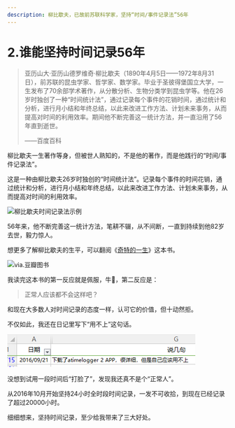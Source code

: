 ```yaml
---
description: 柳比歇夫，已故前苏联科学家，坚持“时间/事件记录法”56年
---
```


# 2.谁能坚持时间记录56年

> 亚历山大·亚历山德罗维奇·柳比歇夫（1890年4月5日——1972年8月31日），前苏联的昆虫学家、哲学家、数学家。毕业于圣彼得堡国立大学，一生发布了70余部学术著作，从分散分析、生物分类学到昆虫学等。他在26岁时独创了一种“时间统计法”，通过记录每个事件的花销时间，通过统计和分析，进行月小结和年终总结，以此来改进工作方法、计划未来事务，从而提高对时间的利用效率。期间他不断完善这一统计方法，并一直沿用了56年直到逝世。
>
> ——百度百科

柳比歇夫一生著作等身，但被世人熟知的，不是他的著作，而是他践行的“时间/事件记录法”。

这是一种由柳比歇夫26岁时独创的“时间统计法”。记录每个事件的时间花销，通过统计和分析，进行月小结和年终总结，以此来改进工作方法、计划未来事务，从而提高对时间的利用效率。

![&#x67F3;&#x6BD4;&#x6B47;&#x592B;&#x65F6;&#x95F4;&#x8BB0;&#x5F55;&#x6CD5;&#x793A;&#x4F8B;](https://img.mubu.com/document_image/1dc92a1d-de2e-41e8-bcee-d845c2f9eadb-158680.jpg)

56年来，他不断完善这一统计方法，笔耕不辍，从不间断，一直到持续到他82岁去世，毅力惊人。

想更多了解柳比歇夫的生平，可以翻阅《[奇特的一生](https://book.douban.com/subject/1115353/)》这本书。

![via.&#x8C46;&#x74E3;&#x56FE;&#x4E66;](https://img.mubu.com/document_image/54a46ace-a9f9-4add-9eb9-c726f4ce8aa3-158680.jpg)

我读完这本书的第一反应就是佩服，牛🍺，第二反应是：

> 正常人应该都不会这样吧？

和现在大多数人对时间记录的态度一样，认可它的价值，但十动然拒。

不仅如此，我还在日记里写下“用不上”这句话。

![16&#x5E74;&#x5199;&#x7684;&#x65E5;&#x8BB0;](../.gitbook/assets/qq-jie-tu-20190901151054.png)

没想到试用一段时间后“打脸了”，发现我还真不是个“正常人”。

从2016年10月开始坚持24小时全时段时间记录，一发不可收拾，到现在已经记录了超过20000小时。

细细想来，坚持时间记录，至少给我带来了三大好处。

